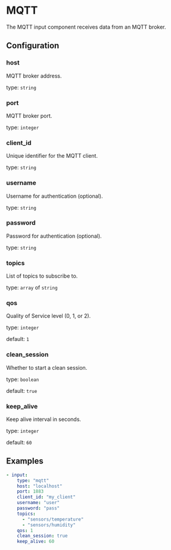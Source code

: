 # MQTT

The MQTT input component receives data from an MQTT broker.

## Configuration

### **host**

MQTT broker address.

type: `string`

### **port**

MQTT broker port.

type: `integer`

### **client_id**

Unique identifier for the MQTT client.

type: `string`

### **username**

Username for authentication (optional).

type: `string`

### **password**

Password for authentication (optional).

type: `string`

### **topics**

List of topics to subscribe to.

type: `array` of `string`

### **qos**

Quality of Service level (0, 1, or 2).

type: `integer`

default: `1`

### **clean_session**

Whether to start a clean session.

type: `boolean`

default: `true`

### **keep_alive**

Keep alive interval in seconds.

type: `integer`

default: `60`

## Examples

```yaml
- input:
    type: "mqtt"
    host: "localhost"
    port: 1883
    client_id: "my_client"
    username: "user"
    password: "pass"
    topics:
      - "sensors/temperature"
      - "sensors/humidity"
    qos: 1
    clean_session: true
    keep_alive: 60
```
